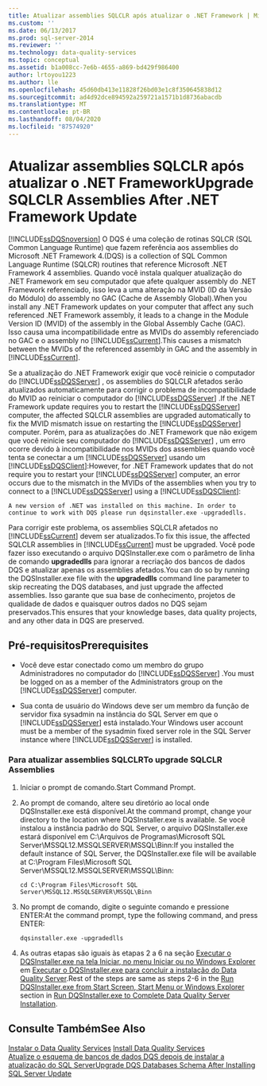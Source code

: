```yaml
---
title: Atualizar assemblies SQLCLR após atualizar o .NET Framework | Microsoft Docs
ms.custom: ''
ms.date: 06/13/2017
ms.prod: sql-server-2014
ms.reviewer: ''
ms.technology: data-quality-services
ms.topic: conceptual
ms.assetid: b1a008cc-7e6b-4655-a869-bd429f986400
author: lrtoyou1223
ms.author: lle
ms.openlocfilehash: 45d60db413e11828f26bd03e1c8f350645838d12
ms.sourcegitcommit: ad4d92dce894592a259721a1571b1d8736abacdb
ms.translationtype: MT
ms.contentlocale: pt-BR
ms.lasthandoff: 08/04/2020
ms.locfileid: "87574920"
---
```

# <a name="upgrade-sqlclr-assemblies-after-net-framework-update"></a><span data-ttu-id="99b32-102">Atualizar assemblies SQLCLR após atualizar o .NET Framework</span><span class="sxs-lookup"><span data-stu-id="99b32-102">Upgrade SQLCLR Assemblies After .NET Framework Update</span></span>
  [!INCLUDE[ssDQSnoversion](../../includes/ssdqsnoversion-md.md)] <span data-ttu-id="99b32-103">O DQS é uma coleção de rotinas SQLCR (SQL Common Language Runtime) que fazem referência aos assemblies do Microsoft .NET Framework 4.</span><span class="sxs-lookup"><span data-stu-id="99b32-103">(DQS) is a collection of SQL Common Language Runtime (SQLCR) routines that reference Microsoft .NET Framework 4 assemblies.</span></span> <span data-ttu-id="99b32-104">Quando você instala qualquer atualização do .NET Framework em seu computador que afete qualquer assembly do .NET Framework referenciado, isso leva a uma alteração na MVID (ID da Versão do Módulo) do assembly no GAC (Cache de Assembly Global).</span><span class="sxs-lookup"><span data-stu-id="99b32-104">When you install any .NET Framework updates on your computer that affect any such referenced .NET Framework assembly, it leads to a change in the Module Version ID (MVID) of the assembly in the Global Assembly Cache (GAC).</span></span> <span data-ttu-id="99b32-105">Isso causa uma incompatibilidade entre as MVIDs do assembly referenciado no GAC e o assembly no [!INCLUDE[ssCurrent](../../includes/sscurrent-md.md)].</span><span class="sxs-lookup"><span data-stu-id="99b32-105">This causes a mismatch between the MVIDs of the referenced assembly in GAC and the assembly in [!INCLUDE[ssCurrent](../../includes/sscurrent-md.md)].</span></span>  
  
 <span data-ttu-id="99b32-106">Se a atualização do .NET Framework exigir que você reinicie o computador do [!INCLUDE[ssDQSServer](../../includes/ssdqsserver-md.md)] , os assemblies do SQLCLR afetados serão atualizados automaticamente para corrigir o problema de incompatibilidade do MVID ao reiniciar o computador do [!INCLUDE[ssDQSServer](../../includes/ssdqsserver-md.md)] .</span><span class="sxs-lookup"><span data-stu-id="99b32-106">If the .NET Framework update requires you to restart the [!INCLUDE[ssDQSServer](../../includes/ssdqsserver-md.md)] computer, the affected SQLCLR assemblies are upgraded automatically to fix the MVID mismatch issue on restarting the [!INCLUDE[ssDQSServer](../../includes/ssdqsserver-md.md)] computer.</span></span> <span data-ttu-id="99b32-107">Porém, para as atualizações do .NET Framework que não exigem que você reinicie seu computador do [!INCLUDE[ssDQSServer](../../includes/ssdqsserver-md.md)] , um erro ocorre devido à incompatibilidade nos MVIDs dos assemblies quando você tenta se conectar a um [!INCLUDE[ssDQSServer](../../includes/ssdqsserver-md.md)] usando um [!INCLUDE[ssDQSClient](../../includes/ssdqsclient-md.md)]:</span><span class="sxs-lookup"><span data-stu-id="99b32-107">However, for .NET Framework updates that do not require you to restart your [!INCLUDE[ssDQSServer](../../includes/ssdqsserver-md.md)] computer, an error occurs due to the mismatch in the MVIDs of the assemblies when you try to connect to a [!INCLUDE[ssDQSServer](../../includes/ssdqsserver-md.md)] using a [!INCLUDE[ssDQSClient](../../includes/ssdqsclient-md.md)]:</span></span>  
  
```  
A new version of .NET was installed on this machine. In order to continue to work with DQS please run dqsinstaller.exe -upgradedlls.  
```  
  
 <span data-ttu-id="99b32-108">Para corrigir este problema, os assemblies SQLCLR afetados no [!INCLUDE[ssCurrent](../../includes/sscurrent-md.md)] devem ser atualizados.</span><span class="sxs-lookup"><span data-stu-id="99b32-108">To fix this issue, the affected SQLCLR assemblies in [!INCLUDE[ssCurrent](../../includes/sscurrent-md.md)] must be upgraded.</span></span> <span data-ttu-id="99b32-109">Você pode fazer isso executando o arquivo DQSInstaller.exe com o parâmetro de linha de comando **upgradedlls** para ignorar a recriação dos bancos de dados DQS e atualizar apenas os assemblies afetados.</span><span class="sxs-lookup"><span data-stu-id="99b32-109">You can do so by running the DQSInstaller.exe file with the **upgradedlls** command line parameter to skip recreating the DQS databases, and just upgrade the affected assemblies.</span></span> <span data-ttu-id="99b32-110">Isso garante que sua base de conhecimento, projetos de qualidade de dados e quaisquer outros dados no DQS sejam preservados.</span><span class="sxs-lookup"><span data-stu-id="99b32-110">This ensures that your knowledge bases, data quality projects, and any other data in DQS are preserved.</span></span>  
  
## <a name="prerequisites"></a><span data-ttu-id="99b32-111">Pré-requisitos</span><span class="sxs-lookup"><span data-stu-id="99b32-111">Prerequisites</span></span>  
  
-   <span data-ttu-id="99b32-112">Você deve estar conectado como um membro do grupo Administradores no computador do [!INCLUDE[ssDQSServer](../../includes/ssdqsserver-md.md)] .</span><span class="sxs-lookup"><span data-stu-id="99b32-112">You must be logged on as a member of the Administrators group on the [!INCLUDE[ssDQSServer](../../includes/ssdqsserver-md.md)] computer.</span></span>  
  
-   <span data-ttu-id="99b32-113">Sua conta de usuário do Windows deve ser um membro da função de servidor fixa sysadmin na instância do SQL Server em que o [!INCLUDE[ssDQSServer](../../includes/ssdqsserver-md.md)] está instalado.</span><span class="sxs-lookup"><span data-stu-id="99b32-113">Your Windows user account must be a member of the sysadmin fixed server role in the SQL Server instance where [!INCLUDE[ssDQSServer](../../includes/ssdqsserver-md.md)] is installed.</span></span>  
  
### <a name="to-upgrade-sqlclr-assemblies"></a><span data-ttu-id="99b32-114">Para atualizar assemblies SQLCLR</span><span class="sxs-lookup"><span data-stu-id="99b32-114">To upgrade SQLCLR Assemblies</span></span>  
  
1.  <span data-ttu-id="99b32-115">Iniciar o prompt de comando.</span><span class="sxs-lookup"><span data-stu-id="99b32-115">Start Command Prompt.</span></span>  
  
2.  <span data-ttu-id="99b32-116">Ao prompt de comando, altere seu diretório ao local onde DQSInstaller.exe está disponível.</span><span class="sxs-lookup"><span data-stu-id="99b32-116">At the command prompt, change your directory to the location where DQSInstaller.exe is available.</span></span> <span data-ttu-id="99b32-117">Se você instalou a instância padrão do SQL Server, o arquivo DQSInstaller.exe estará disponível em C:\Arquivos de Programas\Microsoft SQL Server\MSSQL12.MSSQLSERVER\MSSQL\Binn:</span><span class="sxs-lookup"><span data-stu-id="99b32-117">If you installed the default instance of SQL Server, the DQSInstaller.exe file will be available at C:\Program Files\Microsoft SQL Server\MSSQL12.MSSQLSERVER\MSSQL\Binn:</span></span>  
  
    ```  
    cd C:\Program Files\Microsoft SQL Server\MSSQL12.MSSQLSERVER\MSSQL\Binn  
    ```  
  
3.  <span data-ttu-id="99b32-118">No prompt de comando, digite o seguinte comando e pressione ENTER:</span><span class="sxs-lookup"><span data-stu-id="99b32-118">At the command prompt, type the following command, and press ENTER:</span></span>  
  
    ```  
    dqsinstaller.exe -upgradedlls  
    ```  
  
4.  <span data-ttu-id="99b32-119">As outras etapas são iguais às etapas 2 a 6 na seção [Executar o DQSInstaller.exe na tela Iniciar, no menu Iniciar ou no Windows Explorer](run-dqsinstaller-exe-to-complete-data-quality-server-installation.md#WindowsExplorer) em [Executar o DQSInstaller.exe para concluir a instalação do Data Quality Server](run-dqsinstaller-exe-to-complete-data-quality-server-installation.md).</span><span class="sxs-lookup"><span data-stu-id="99b32-119">Rest of the steps are same as steps 2-6 in the [Run DQSInstaller.exe from Start Screen, Start Menu or Windows Explorer](run-dqsinstaller-exe-to-complete-data-quality-server-installation.md#WindowsExplorer) section in [Run DQSInstaller.exe to Complete Data Quality Server Installation](run-dqsinstaller-exe-to-complete-data-quality-server-installation.md).</span></span>  
  
## <a name="see-also"></a><span data-ttu-id="99b32-120">Consulte Também</span><span class="sxs-lookup"><span data-stu-id="99b32-120">See Also</span></span>  
 <span data-ttu-id="99b32-121">[Instalar o Data Quality Services](install-data-quality-services.md) </span><span class="sxs-lookup"><span data-stu-id="99b32-121">[Install Data Quality Services](install-data-quality-services.md) </span></span>  
 [<span data-ttu-id="99b32-122">Atualize o esquema de bancos de dados DQS depois de instalar a atualização do SQL Server</span><span class="sxs-lookup"><span data-stu-id="99b32-122">Upgrade DQS Databases Schema After Installing SQL Server Update</span></span>](upgrade-dqs-databases-schema-after-installing-sql-server-update.md)  
  
  
